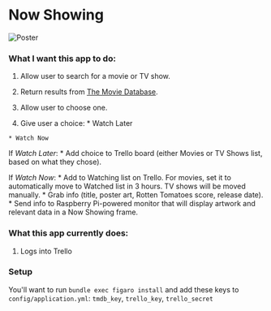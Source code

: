 # Now Showing

![Poster](https://s3.amazonaws.com/f.cl.ly/items/0x142i233J361c442o2p/Now%20Showing512.png?v=70bb4dec)

### What I want this app to do:

  1. Allow user to search for a movie or TV show.

  2. Return results from [The Movie Database](https://www.themoviedb.org).

  3. Allow user to choose one.

  4. Give user a choice:
    * Watch Later

    * Watch Now

  If *Watch Later*:
    * Add choice to Trello board (either Movies or TV Shows list, based on what they chose).

  If *Watch Now*:
    * Add to Watching list on Trello. For movies, set it to automatically move to Watched list in 3 hours. TV shows will be moved manually.
    * Grab info (title, poster art, Rotten Tomatoes score, release date).
    * Send info to Raspberry Pi-powered monitor that will display artwork and relevant data in a Now Showing frame.

### What this app currently does:

  1. Logs into Trello

### Setup

  You'll want to run `bundle exec figaro install` and add these keys to `config/application.yml`: `tmdb_key`, `trello_key`, `trello_secret`
